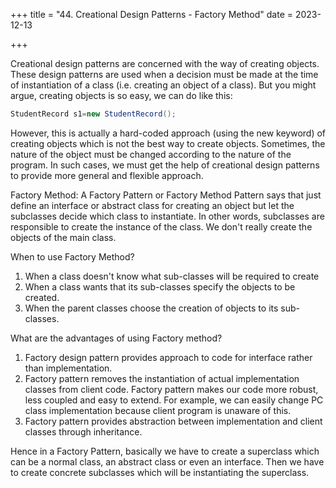 +++
title = "44. Creational Design Patterns - Factory Method"
date = 2023-12-13

+++

Creational design patterns are concerned with the way of creating objects. These design patterns are used when a decision must be made at the time of instantiation of a class (i.e. creating an object of a class). But you might argue, creating objects is so easy, we can do like this:

```java
StudentRecord s1=new StudentRecord();  
```

However, this is actually a hard-coded approach (using the new keyword) of creating objects which is not the best way to create objects. Sometimes, the nature of the object must be changed according to the nature of the program. In such cases, we must get the help of creational design patterns to provide more general and flexible approach.

Factory Method: A Factory Pattern or Factory Method Pattern says that just define an interface or abstract class for creating an object but let the subclasses decide which class to instantiate. In other words, subclasses are responsible to create the instance of the class. We don't really create the objects of the main class.

When to use Factory Method?

1. When a class doesn't know what sub-classes will be required to create
2. When a class wants that its sub-classes specify the objects to be created.
3. When the parent classes choose the creation of objects to its sub-classes.

What are the advantages of using Factory method?

1. Factory design pattern provides approach to code for interface rather than implementation.
2. Factory pattern removes the instantiation of actual implementation classes from client code. Factory pattern makes our code more robust, less coupled and easy to extend. For example, we can easily change PC class implementation because client program is unaware of this.
3. Factory pattern provides abstraction between implementation and client classes through inheritance.

Hence in a Factory Pattern, basically we have to create a superclass which can be a normal class, an abstract class or even an interface. Then we have to create concrete subclasses which will be instantiating the superclass.
